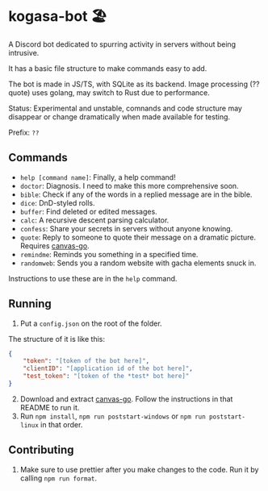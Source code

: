 # kogasa-bot 🏖️

A Discord bot dedicated to spurring activity in servers without being intrusive.

It has a basic file structure to make commands easy to add.

The bot is made in JS/TS, with SQLite as its backend. Image processing (??quote) uses golang, may switch to Rust due to performance.

Status: Experimental and unstable, comnands and code structure may disappear or change dramatically when made available for testing.

Prefix: `??`

## Commands
- `help [command name]`: Finally, a help command!
- `doctor`: Diagnosis. I need to make this more comprehensive soon.
- `bible`: Check if any of the words in a replied message are in the bible.
- `dice`: DnD-styled rolls.
- `buffer`: Find deleted or edited messages.
- `calc`: A recursive descent parsing calculator.
- `confess`: Share your secrets in servers without anyone knowing.
- `quote`: Reply to someone to quote their message on a dramatic picture. Requires [canvas-go](https://github.com/kogasacord/canvas-go).
- `remindme`: Reminds you something in a specified time.
- `randomweb`: Sends you a random website with gacha elements snuck in.

Instructions to use these are in the `help` command.

## Running
1. Put a `config.json` on the root of the folder.

The structure of it is like this:

```json
{
	"token": "[token of the bot here]",
	"clientID": "[application id of the bot here]",
	"test_token": "[token of the *test* bot here]"
}
```

2. Download and extract [canvas-go](https://github.com/kogasacord/canvas-go). Follow the instructions in that README to run it.
3. Run `npm install`, `npm run poststart-windows` or `npm run poststart-linux` in that order.

## Contributing

1. Make sure to use prettier after you make changes to the code. Run it by calling `npm run format`.
